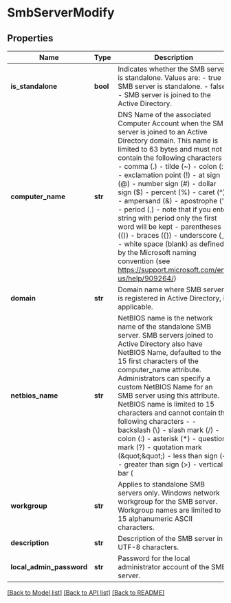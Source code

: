 # SmbServerModify

## Properties
Name | Type | Description | Notes
------------ | ------------- | ------------- | -------------
**is_standalone** | **bool** | Indicates whether the SMB server is standalone. Values are: - true - SMB server is standalone. - false - SMB server is joined to the Active Directory.  | [optional] 
**computer_name** | **str** | DNS Name of the associated Computer Account when the SMB server is joined to an Active Directory domain. This name is limited to 63 bytes and must not contain the following characters -   - comma (.)   - tilde (~)   - colon (:)   - exclamation point (!)   - at sign (@)   - number sign (#)   - dollar sign ($)   - percent (%)   - caret (^)   - ampersand (&amp;)   - apostrophe (&#x27;)   - period (.) - note that if you enter string with period only the first word will be kept   - parentheses (())   - braces ({})   - underscore (_)   - white space (blank) as defined by the Microsoft naming convention (see https://support.microsoft.com/en-us/help/909264/)  | [optional] 
**domain** | **str** | Domain name where SMB server is registered in Active Directory, if applicable. | [optional] 
**netbios_name** | **str** | NetBIOS name is the network name of the standalone SMB server. SMB servers joined to Active Directory also have NetBIOS Name, defaulted to the 15 first characters of the computer_name attribute. Administrators can specify a custom NetBIOS Name for an SMB server using this attribute. NetBIOS name is limited to 15 characters and cannot contain the following characters -   - backslash (\\)   - slash mark (/)   - colon (:)   - asterisk (*)   - question mark (?)   - quotation mark (\&quot;\&quot;)   - less than sign (&lt;)   - greater than sign (&gt;)   - vertical bar (|) as defined by the Microsoft naming convention (see https://support.microsoft.com/en-us/help/909264/)  | [optional] 
**workgroup** | **str** | Applies to standalone SMB servers only. Windows network workgroup for the SMB server. Workgroup names are limited to 15 alphanumeric ASCII characters.  | [optional] 
**description** | **str** | Description of the SMB server in UTF-8 characters. | [optional] 
**local_admin_password** | **str** | Password for the local administrator account of the SMB server. | [optional] 

[[Back to Model list]](../README.md#documentation-for-models) [[Back to API list]](../README.md#documentation-for-api-endpoints) [[Back to README]](../README.md)


